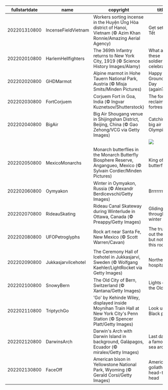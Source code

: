 |fullstartdate|name|copyright|title|image|
|--|--|--|--|--|
202201310800|IncenseFieldVietnam|Workers sorting incense in the Huyện Ứng Hòa district of Hanoi, Vietnam (© Azim Khan Ronnie/Amazing Aerial Agency)|Get set for Tết|![](/en-US/2022/02/202201310800IncenseFieldVietnam.jpg)|
202202010800|HarlemHellfighters|The 369th Infantry returns to New York City, 1919 (© Science History Images/Alamy)|What are these soldiers celebrating?|![](/en-US/2022/02/202202010800HarlemHellfighters.jpg)|
202202020800|GHDMarmot|Alpine marmot in Hohe Tauern National Park, Austria (© Misja Smits/Minden Pictures)|Happy Groundhog Day (again?)!|![](/en-US/2022/02/202202020800GHDMarmot.jpg)|
202202030800|FortCorjuem|Corjuem Fort in Goa, India (© Ingvar Kuznetsov/Shutterstock)|The forest reclaims a fortress|![](/en-US/2022/02/202202030800FortCorjuem.jpg)|
202202040800|BigAir|Big Air Shougang venue in Shijingshan District, Beijing, China (© Gao Zehong/VCG via Getty Images)|Catching big air in the Olympics|![](/en-US/2022/02/202202040800BigAir.jpg)|
||||![](/en-US/2022/02/.jpg)|
202202050800|MexicoMonarchs|Monarch butterflies in the Monarch Butterfly Biosphere Reserve, Angangueo, Mexico (© Sylvain Cordier/Minden Pictures)|King of the butterflies|![](/en-US/2022/02/202202050800MexicoMonarchs.jpg)|
202202060800|Oymyakon|Winter in Oymyakon, Russia (© Alexandr Berdicevschi/Getty Images)|Brrrrrrrr|![](/en-US/2022/02/202202060800Oymyakon.jpg)|
202202070800|RideauSkating|Rideau Canal Skateway during Winterlude in Ottawa, Canada (© Preappy/Getty Images)|Gliding through winter|![](/en-US/2022/02/202202070800RideauSkating.jpg)|
202202080800|UFOPetroglyphs|Rock art near Santa Fe, New Mexico (© Scott Warren/Cavan)|The truth is out there…but not on this rock|![](/en-US/2022/02/202202080800UFOPetroglyphs.jpg)|
202202090800|JukkasjarviIcehotel|The Ceremony Hall of Icehotel in Jukkasjarvi, Sweden (© Wolfgang Kaehler/LightRocket via Getty Images)|Northern hospitality|![](/en-US/2022/02/202202090800JukkasjarviIcehotel.jpg)|
202202100800|SnowyBern|The Old City of Bern, Switzerland (© Xantana/Getty Images)|Lights of the Old City|![](/en-US/2022/02/202202100800SnowyBern.jpg)|
202202110800|TriptychGo|'Go' by Kehinde Wiley, displayed inside Moynihan Train Hall at New York City's Penn Station (© Spencer Platt/Getty Images)|Look up to Black pride|![](/en-US/2022/02/202202110800TriptychGo.jpg)|
202202120800|DarwinsArch|Darwin's Arch with Darwin Island in background, Galápagos, Ecuador (© miralex/Getty Images)|Last days of a famous sea arch|![](/en-US/2022/02/202202120800DarwinsArch.jpg)|
202202130800|FaceOff|American bison in Yellowstone National Park, Wyoming (© Gerald Corsi/Getty Images)|American goliaths go head-to-head|![](/en-US/2022/02/202202130800FaceOff.jpg)|
